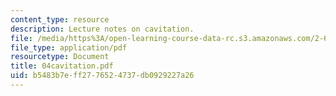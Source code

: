 ```yaml
---
content_type: resource
description: Lecture notes on cavitation.
file: /media/https%3A/open-learning-course-data-rc.s3.amazonaws.com/2-611-marine-power-and-propulsion-fall-2006/b5483b7eff2776524737db0929227a26_04cavitation.pdf
file_type: application/pdf
resourcetype: Document
title: 04cavitation.pdf
uid: b5483b7e-ff27-7652-4737-db0929227a26
---
```

